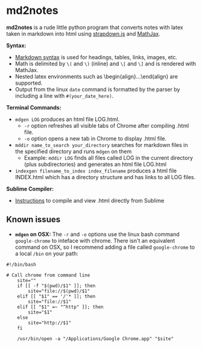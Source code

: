 # md2notes

**md2notes** is a rude little python program that converts notes with latex taken in markdown into html using [strapdown.js](http://strapdownjs.com/) and [MathJax](https://www.mathjax.org/).  

**Syntax:**
* [Markdown syntax](https://daringfireball.net/projects/markdown/) is used for headings, tables, links, images, etc.
* Math is delimited by `\(` and `\)` (inline) and `\[` and `\]` and is rendered with MathJax.
* Nested latex environments such as \begin{align}...\end{align} are supported.
* Output from the linux `date` command is formatted by the parser by including a line with `#(your_date_here)`.

**Terminal Commands:**
* `mdgen LOG` produces an html file LOG.html.
	* `-r` option refreshes all visible tabs of Chrome after compiling .html file.
	* `-o` option opens a new tab in Chrome to display .html file.
* `mddir name_to_search your_directory` searches for markdown files in the specified directory and runs `mdgen` on them
  * Example: `mddir LOG` finds all files called LOG in the current directory (plus subdirectories) and generates an html file LOG.html
* `indexgen filename_to_index index_filename` produces a html file INDEX.html which has a directory structure and has links to all LOG files.

**Sublime Compiler:**
* [Instructions](./sublime_compiler) to compile and view .html directly from Sublime

## Known issues

* **`mdgen` on OSX:** The `-r` and `-o` options use the linux bash command `google-chrome` to inteface with chrome. There isn't an equivalent command on OSX, so I recommend adding a file called `google-chrome` to a local `/bin` on your path:
```
#!/bin/bash

# Call chrome from command line
    site=""
    if [[ -f "$(pwd)/$1" ]]; then
        site="file://$(pwd)/$1"
    elif [[ "$1" == '/'* ]]; then
        site="file://$1"
    elif [[ "$1" =~ "^http" ]]; then
        site="$1"
    else
        site="http://$1"
    fi

    /usr/bin/open -a "/Applications/Google Chrome.app" "$site"
```
